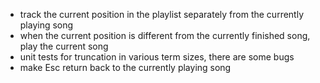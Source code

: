 
- track the current position in the playlist separately from the currently playing song
- when the current position is different from the currently finished song, play the current song
- unit tests for truncation in various term sizes, there are some bugs
- make Esc return back to the currently playing song
